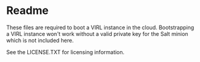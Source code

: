 # Readme
These files are required to boot a VIRL instance in the cloud. Bootstrapping a VIRL instance won't work without a valid private key for the Salt minion which is not included here.

See the LICENSE.TXT for licensing information.